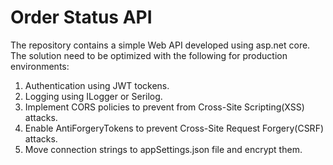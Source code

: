# Order Status API
The repository contains a simple Web API developed using asp.net core. The solution need to be optimized with the following for production environments:

  1. Authentication using JWT tockens.
  2. Logging using ILogger or Serilog.
  3. Implement CORS policies to prevent from Cross-Site Scripting(XSS) attacks.
  4. Enable AntiForgeryTokens to prevent Cross-Site Request Forgery(CSRF) attacks.
  5. Move connection strings to appSettings.json file and encrypt them.
